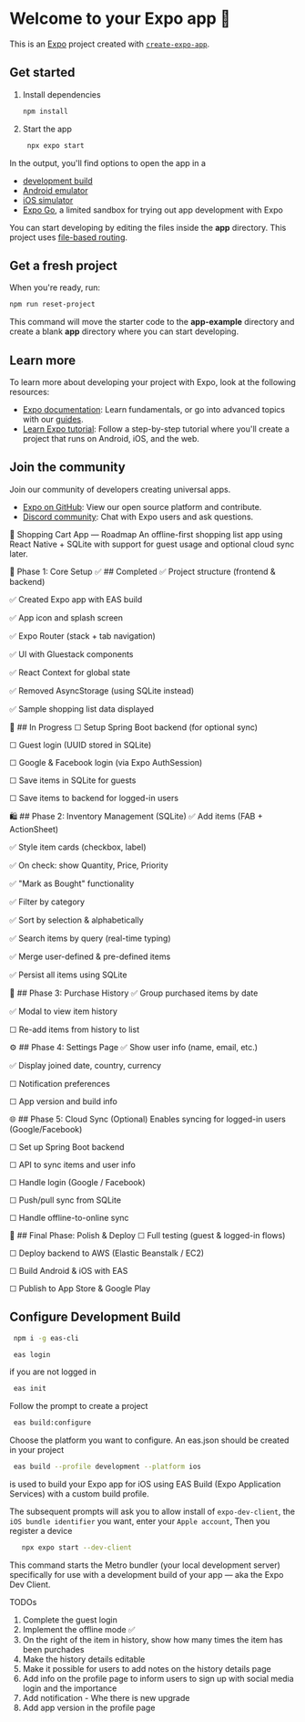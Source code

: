 # Welcome to your Expo app 👋

This is an [Expo](https://expo.dev) project created with [`create-expo-app`](https://www.npmjs.com/package/create-expo-app).

## Get started

1. Install dependencies

   ```bash
   npm install
   ```

2. Start the app

   ```bash
    npx expo start
   ```

In the output, you'll find options to open the app in a

- [development build](https://docs.expo.dev/develop/development-builds/introduction/)
- [Android emulator](https://docs.expo.dev/workflow/android-studio-emulator/)
- [iOS simulator](https://docs.expo.dev/workflow/ios-simulator/)
- [Expo Go](https://expo.dev/go), a limited sandbox for trying out app development with Expo

You can start developing by editing the files inside the **app** directory. This project uses [file-based routing](https://docs.expo.dev/router/introduction).

## Get a fresh project

When you're ready, run:

```bash
npm run reset-project
```

This command will move the starter code to the **app-example** directory and create a blank **app** directory where you can start developing.

## Learn more

To learn more about developing your project with Expo, look at the following resources:

- [Expo documentation](https://docs.expo.dev/): Learn fundamentals, or go into advanced topics with our [guides](https://docs.expo.dev/guides).
- [Learn Expo tutorial](https://docs.expo.dev/tutorial/introduction/): Follow a step-by-step tutorial where you'll create a project that runs on Android, iOS, and the web.

## Join the community

Join our community of developers creating universal apps.

- [Expo on GitHub](https://github.com/expo/expo): View our open source platform and contribute.
- [Discord community](https://chat.expo.dev): Chat with Expo users and ask questions.

🛒 Shopping Cart App — Roadmap
An offline-first shopping list app using React Native + SQLite with support for guest usage and optional cloud sync later.

🧱 Phase 1: Core Setup
✅ ## Completed
✅ Project structure (frontend & backend)

✅ Created Expo app with EAS build

✅ App icon and splash screen

✅ Expo Router (stack + tab navigation)

✅ UI with Gluestack components

✅ React Context for global state

✅ Removed AsyncStorage (using SQLite instead)

✅ Sample shopping list data displayed

🚧 ## In Progress
☐ Setup Spring Boot backend (for optional sync)

☐ Guest login (UUID stored in SQLite)

☐ Google & Facebook login (via Expo AuthSession)

☐ Save items in SQLite for guests

☐ Save items to backend for logged-in users

🛍️ ## Phase 2: Inventory Management (SQLite)
✅ Add items (FAB + ActionSheet)

✅ Style item cards (checkbox, label)

✅ On check: show Quantity, Price, Priority

✅ "Mark as Bought" functionality

✅ Filter by category

✅ Sort by selection & alphabetically

✅ Search items by query (real-time typing)

✅ Merge user-defined & pre-defined items

✅ Persist all items using SQLite

📜 ## Phase 3: Purchase History
✅ Group purchased items by date

✅ Modal to view item history

☐ Re-add items from history to list

⚙️ ## Phase 4: Settings Page
✅ Show user info (name, email, etc.)

✅ Display joined date, country, currency

☐ Notification preferences

☐ App version and build info

🌐 ## Phase 5: Cloud Sync (Optional)
Enables syncing for logged-in users (Google/Facebook)

☐ Set up Spring Boot backend

☐ API to sync items and user info

☐ Handle login (Google / Facebook)

☐ Push/pull sync from SQLite

☐ Handle offline-to-online sync

🧪 ## Final Phase: Polish & Deploy
☐ Full testing (guest & logged-in flows)

☐ Deploy backend to AWS (Elastic Beanstalk / EC2)

☐ Build Android & iOS with EAS

☐ Publish to App Store & Google Play

## Configure Development Build

```bash
 npm i -g eas-cli
```

```bash
 eas login
```

if you are not logged in

```bash
 eas init
```

Follow the prompt to create a project

```bash
 eas build:configure
```
Choose the platform you want to configure. An eas.json should be created in your project

```bash
 eas build --profile development --platform ios
```

is used to build your Expo app for iOS using EAS Build (Expo Application Services) with a custom build profile.

The subsequent prompts will ask you to allow install of `expo-dev-client`, the `iOS bundle identifier` you want, enter your `Apple account`, Then you register a device

```bash
   npx expo start --dev-client
```

This command starts the Metro bundler (your local development server) specifically for use with a development build of your app — aka the Expo Dev Client.


TODOs
1. Complete the guest login
2. Implement the offline mode ✅
3. On the right of the item in history, show how many times the item has been purchades
3. Make the history details editable
4. Make it possible for users to add notes on the history details page
5. Add info on the profile page to inform users to sign up with social media login and the importance
5. Add notification - Whe there is new upgrade
6. Add app version in the profile page